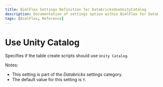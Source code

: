```yaml
---
title: BimlFlex Settings Definition for DatabricksUseUnityCatalog
description: Documentation of settings option within BimlFlex for DatabricksUseUnityCatalog
tags: [BimlFlex, Reference]
---
```


# Use Unity Catalog

Specifies if the table create scripts should use `Unity Catalog`.

Notes:

* This setting is part of the *Databricks* settings category.
* The default value for this setting is `Y`.
